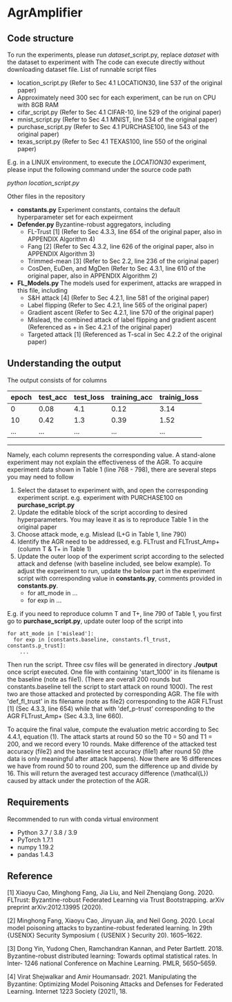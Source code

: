 # AgrAmplifier

## Code structure
To run the experiments, please run *dataset*_script.py, replace *dataset* with the dataset to experiment with
The code can execute directly without downloading dataset file. List of runnable script files
* location_script.py (Refer to  Sec 4.1 LOCATION30, line 537 of the original paper)
 * Approximately need 300 sec for each experiment, can be run on CPU with 8GB RAM
* cifar_script.py (Refer to Sec 4.1 CIFAR-10, line 529 of the original paper)
* mnist_script.py (Refer to Sec 4.1 MNIST, line 534 of the original paper)
* purchase_script.py (Refer to Sec 4.1 PURCHASE100, line 543 of the original paper)
* texas_script.py (Refer to Sec 4.1 TEXAS100, line 550 of the original paper)

E.g. in a LINUX environment, to execute the *LOCATION30*
experiment, please input the following command under the source code path

*python location_script.py*

Other files in the repository
* __constants.py__ Experiment constants, contains the default hyperparameter set for each expeirment
* __Defender.py__ Byzantine-robust aggregators, including
  * FL-Trust [1] (Refer to Sec 4.3.3, line 654 of the original paper, also in APPENDIX Algorithm 4)
  * Fang [2] (Refer to Sec 4.3.2, line 626 of the original paper, also in APPENDIX Algorithm 3)
  * Trimmed-mean [3] (Refer to Sec 2.2, line 236 of the original paper)
  * CosDen, EuDen, and MgDen (Refer to Sec 4.3.1, line 610 of the original paper, also in APPENDIX Algorithm 2)
* __FL_Models.py__ The models used for experiment, attacks are wrapped in this file, including 
  * S&H attack [4] (Refer to Sec 4.2.1, line 581 of the original paper)
  * Label flipping (Refer to Sec 4.2.1, line 565 of the original paper)
  * Gradient ascent (Refer to Sec 4.2.1, line 570 of the original paper)
  * Mislead, the combined attack of label flipping and gradient ascent (Referenced as <L-flip>+<G-asc> in Sec 4.2.1 of the original paper)
  * Targeted attack [1] (Referenced as T-scal in Sec 4.2.2 of the original paper)

## Understanding the output
The output consists of for columns 

| epoch | test_acc | test_loss | training_acc | trainig_loss |
|-------|----------|-----------|--------------|--------------|
| 0     | 0.08     | 4.1       | 0.12         | 3.14         |
| 10    | 0.42     | 1.3       | 0.39         | 1.52         |
| ...   | ...      | ...       | ...          | ...          |  
---
Namely, each column represents the corresponding value. A stand-alone experiment may not explain the effectiveness of the AGR.
To acquire experiment data shown in Table 1 (line 768 - 798), there are several steps you may need to follow
1. Select the dataset to experiment with, and open the corresponding experiment script. e.g. experiment with PURCHASE100 on __purchase_script.py__
2. Update the editable block of the script according to desired hyperparameters. You may leave it as is to reproduce Table 1 in the original paper
3. Choose attack mode, e.g. Mislead (L+G in Table 1, line 790)
4. Identify the AGR need to be addressed, e.g. FLTrust and FLTrust_Amp+ (column T & T+ in Table 1)
5. Update the outer loop of the experiment script according to the selected attack and defense (with baseline included, see below example). To adjust the experiment to run, update the below part in the experiment script with corresponding value in __constants.py__, comments provided in __constants.py__.
   * for att_mode in ...
   * for exp in ...

E.g. if you need to reproduce column T and T+, line 790 of Table 1, you first go to __purchase_script.py__, update outer loop of the script into
```
for att_mode in ['mislead']:
  for exp in [constants.baseline, constants.fl_trust, constants.p_trust]:
    ...
```
Then run the script.
Three csv files will be generated in directory __./output__ once script executed. One file with containing 'start_1000' in its filename is the baseline (note as file1). (There are overall 200 rounds but constants.baseline tell the script to start attack on round 1000). The rest two are those attacked and protected by corresponding AGR. 
The file with 'def_fl_trust' in its filename (note as file2) corresponding to the AGR FLTrust [1] (Sec 4.3.3, line 654) while that with 'def_p-trust' corresponding to the AGR FLTrust_Amp+ (Sec 4.3.3, line 660).

To acquire the final value, compute the evaluation metric according to Sec 4.4.1, equation (1). The attack starts at round 50 so the T0 = 50 and T1 = 200, and we record every 10 rounds. Make difference of the attacked test accuracy (file2) and the baseline test accuracy (file1) after round 50 (the data is only meaningful after attack happens).
Now there are 16 differences we have from round 50 to round 200, sum the difference up and divide by 16. This will return the averaged test accuracy difference (\mathcal{L}) caused by attack under the protection of the AGR.


## Requirements
Recommended to run with conda virtual environment
* Python 3.7 / 3.8 / 3.9
* PyTorch 1.7.1
* numpy 1.19.2
* pandas 1.4.3

## Reference
[1] Xiaoyu Cao, Minghong Fang, Jia Liu, and Neil Zhenqiang Gong. 2020. FLTrust: Byzantine-robust Federated Learning via Trust Bootstrapping. arXiv preprint arXiv:2012.13995 (2020).

[2] Minghong Fang, Xiaoyu Cao, Jinyuan Jia, and Neil Gong. 2020. Local model poisoning attacks to byzantine-robust federated learning. In 29th {USENIX} Security Symposium ( {USENIX } Security 20). 1605–1622.

[3] Dong Yin, Yudong Chen, Ramchandran Kannan, and Peter Bartlett. 2018. Byzantine-robust distributed learning: Towards optimal statistical rates. In Inter- 1246 national Conference on Machine Learning. PMLR, 5650–5659.

[4] Virat Shejwalkar and Amir Houmansadr. 2021. Manipulating the Byzantine: Optimizing Model Poisoning Attacks and Defenses for Federated Learning. Internet 1223 Society (2021), 18.
